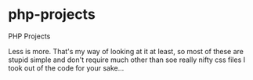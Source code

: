 # php-projects
PHP Projects

Less is more.
That's my way of looking at it at least, so most of these are stupid simple and don't require much other than soe really nifty css files I took out of the code for your sake...
